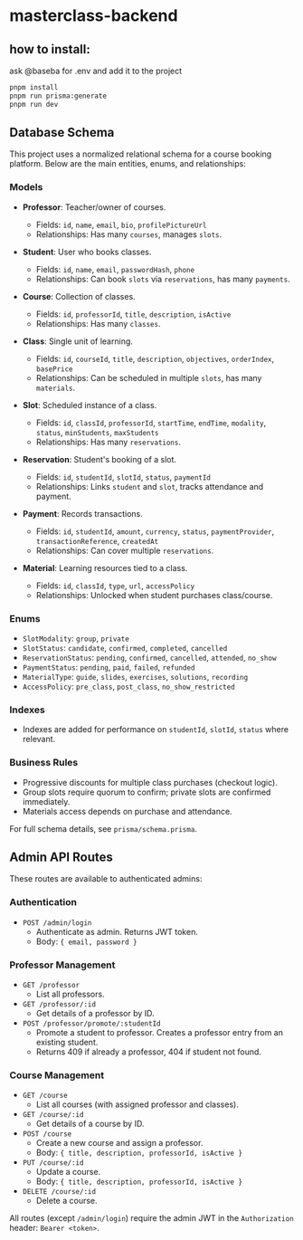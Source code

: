 # masterclass-backend

## how to install:

ask @baseba for .env and add it to the project

```bash
pnpm install
pnpm run prisma:generate
pnpm run dev
```

## Database Schema

This project uses a normalized relational schema for a course booking platform. Below are the main entities, enums, and relationships:

### Models

- **Professor**: Teacher/owner of courses.
	- Fields: `id`, `name`, `email`, `bio`, `profilePictureUrl`
	- Relationships: Has many `courses`, manages `slots`.

- **Student**: User who books classes.
	- Fields: `id`, `name`, `email`, `passwordHash`, `phone`
	- Relationships: Can book `slots` via `reservations`, has many `payments`.

- **Course**: Collection of classes.
	- Fields: `id`, `professorId`, `title`, `description`, `isActive`
	- Relationships: Has many `classes`.

- **Class**: Single unit of learning.
	- Fields: `id`, `courseId`, `title`, `description`, `objectives`, `orderIndex`, `basePrice`
	- Relationships: Can be scheduled in multiple `slots`, has many `materials`.

- **Slot**: Scheduled instance of a class.
	- Fields: `id`, `classId`, `professorId`, `startTime`, `endTime`, `modality`, `status`, `minStudents`, `maxStudents`
	- Relationships: Has many `reservations`.

- **Reservation**: Student's booking of a slot.
	- Fields: `id`, `studentId`, `slotId`, `status`, `paymentId`
	- Relationships: Links `student` and `slot`, tracks attendance and payment.

- **Payment**: Records transactions.
	- Fields: `id`, `studentId`, `amount`, `currency`, `status`, `paymentProvider`, `transactionReference`, `createdAt`
	- Relationships: Can cover multiple `reservations`.

- **Material**: Learning resources tied to a class.
	- Fields: `id`, `classId`, `type`, `url`, `accessPolicy`
	- Relationships: Unlocked when student purchases class/course.

### Enums

- `SlotModality`: `group`, `private`
- `SlotStatus`: `candidate`, `confirmed`, `completed`, `cancelled`
- `ReservationStatus`: `pending`, `confirmed`, `cancelled`, `attended`, `no_show`
- `PaymentStatus`: `pending`, `paid`, `failed`, `refunded`
- `MaterialType`: `guide`, `slides`, `exercises`, `solutions`, `recording`
- `AccessPolicy`: `pre_class`, `post_class`, `no_show_restricted`

### Indexes

- Indexes are added for performance on `studentId`, `slotId`, `status` where relevant.

### Business Rules

- Progressive discounts for multiple class purchases (checkout logic).
- Group slots require quorum to confirm; private slots are confirmed immediately.
- Materials access depends on purchase and attendance.

For full schema details, see `prisma/schema.prisma`.


## Admin API Routes

These routes are available to authenticated admins:

### Authentication
- `POST /admin/login`
	- Authenticate as admin. Returns JWT token.
	- Body: `{ email, password }`

### Professor Management
- `GET /professor`
	- List all professors.
- `GET /professor/:id`
	- Get details of a professor by ID.
- `POST /professor/promote/:studentId`
	- Promote a student to professor. Creates a professor entry from an existing student.
	- Returns 409 if already a professor, 404 if student not found.

### Course Management
- `GET /course`
	- List all courses (with assigned professor and classes).
- `GET /course/:id`
	- Get details of a course by ID.
- `POST /course`
	- Create a new course and assign a professor.
	- Body: `{ title, description, professorId, isActive }`
- `PUT /course/:id`
	- Update a course.
	- Body: `{ title, description, professorId, isActive }`
- `DELETE /course/:id`
	- Delete a course.

All routes (except `/admin/login`) require the admin JWT in the `Authorization` header: `Bearer <token>`.
